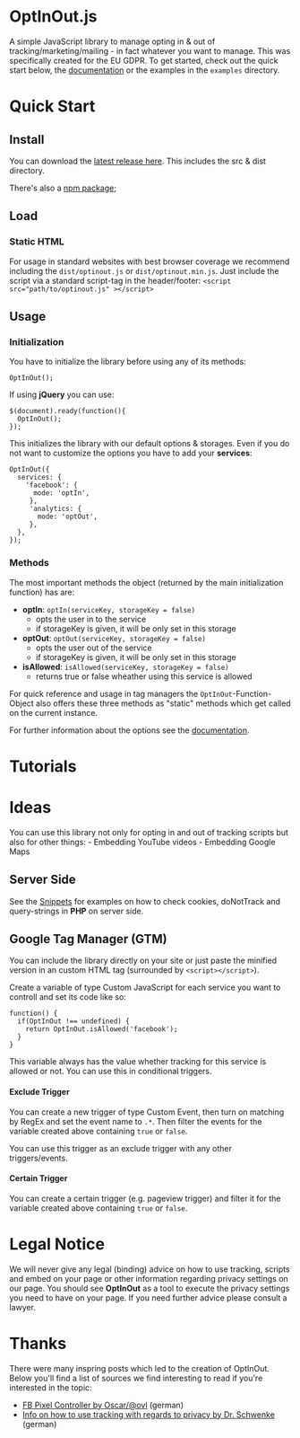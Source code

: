 # OptInOut.js

A simple JavaScript library to manage opting in & out of tracking/marketing/mailing - in fact whatever you want to manage. This was specifically created for the EU GDPR. 
To get started, check out the quick start below, the [documentation](DOCUMENTATION.md) or the examples in the `examples` directory.
# Quick Start
## Install
You can download the [latest release here](https://gitlab.com/optinout/optinout.js/-/jobs/artifacts/master/download?job=publish:artifacts).  This includes the src & dist directory. 

There's also a [npm package](https://www.npmjs.com/package/optinout.js);

## Load
### Static HTML
For usage in standard websites with best browser coverage we recommend including the `dist/optinout.js` or `dist/optinout.min.js`.
Just include the script via a standard script-tag in the header/footer: 
`<script src="path/to/optinout.js" ></script>`
## Usage
### Initialization
You have to initialize the library before using any of its methods: 

    OptInOut(); 
    
If using **jQuery** you can use: 

    $(document).ready(function(){
      OptInOut();
    });

This initializes the library with our default options & storages. Even if you do not want to customize the options you have to add your **services**: 

    OptInOut({
	  services: {
	    'facebook': {
	      mode: 'optIn',
		 }, 
		 'analytics: {
		   mode: 'optOut',
		 },
	  },
    });
### Methods
The most important methods the object (returned by the main initialization function) has are:

 - **optIn**: `optIn(serviceKey, storageKey = false)`
	- opts the user in to the service
	- if storageKey is given, it will be only set in this storage
 - **optOut**: `optOut(serviceKey, storageKey = false)`
	- opts the user out of the service
	- if storageKey is given, it will be only set in this storage
 - **isAllowed**: `isAllowed(serviceKey, storageKey = false)`
	- returns true or false wheather using this service is allowed

For quick reference and usage in tag managers the `OptInOut`-Function-Object also offers these three methods as "static" methods which get called on the current instance.

For further information about the options see the [documentation](Documentation.md).

# Tutorials
# Ideas 
You can use this library not only for opting in and out of tracking scripts but also for other things: 
	- Embedding YouTube videos
	- Embedding Google Maps
 
## Server Side
See the [Snippets](https://gitlab.com/optinout/optinout.js/snippets) for examples on how to check cookies, doNotTrack and query-strings in **PHP** on server side.

## Google Tag Manager (GTM)
You can include the library directly on your site or just paste the minified version in an custom HTML tag (surrounded by `<script></script>`).

Create a variable of type Custom JavaScript for each service you want to controll and set its code like so: 
```
function() {
  if(OptInOut !== undefined) {
    return OptInOut.isAllowed('facebook');
  }
}
```
This variable always has the value whether tracking for this service is allowed or not. You can use this in conditional triggers.

#### Exclude Trigger
You can create a new trigger of type Custom Event, then turn on matching by RegEx and set the event name to `.*`. Then filter the events for the variable created above containing `true` or `false`.

You can use this trigger as an exclude trigger with any other triggers/events.

#### Certain Trigger
You can create a certain trigger (e.g. pageview trigger) and filter it for the variable created above containing `true` or `false`.

# Legal Notice
We will never give any legal (binding) advice on how to use tracking, scripts and embed on your page or other information regarding privacy settings on our page.
You should see **OptInOut** as a tool to execute the privacy settings you need to have on your page. If you need further advice please consult a lawyer.

# Thanks
There were many inspring posts which led to the creation of OptInOut. Below you'll find a list of sources we find interesting to read if you're interested in the topic: 
- [FB Pixel Controller by Oscar/@ovl](https://medium.com/@ovl/facebook-pixel-und-datenschutz-24d9edceacff) (german)
- [Info on how to use tracking with regards to privacy by Dr. Schwenke](https://drschwenke.de/facebook-pixel-voraussetzungen-fuer-einen-rechtssicheren-einsatz/) (german)  